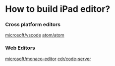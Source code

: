 # How to build iPad editor?

### Cross platform editors

[microsoft/vscode](https://github.com/microsoft/vscode)
[atom/atom](https://github.com/atom/atom)

### Web Editors

[microsoft/monaco-editor](https://github.com/microsoft/monaco-editor)
[cdr/code-server](https://github.com/cdr/code-server)